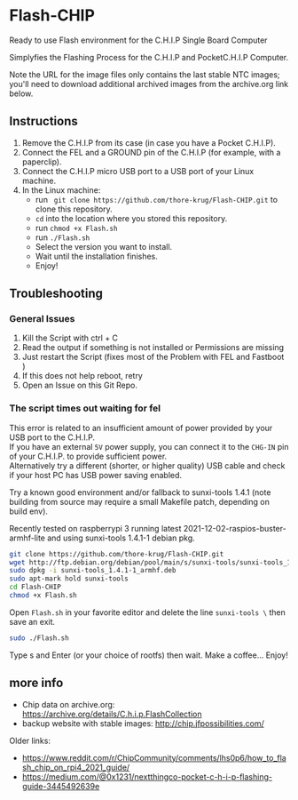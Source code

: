 # Flash-CHIP
Ready to use Flash environment for the C.H.I.P Single Board Computer

Simplyfies the Flashing Process for the C.H.I.P and PocketC.H.I.P Computer. 

Note the URL for the image files only contains the last stable NTC images; you'll need to download additional archived images from the archive.org link below.

## Instructions
1. Remove the C.H.I.P from its case (in case you have a Pocket C.H.I.P).
2. Connect the FEL and a GROUND pin of the C.H.I.P (for example, with a paperclip).
3. Connect the C.H.I.P micro USB port to a USB port of your Linux machine.
4. In the Linux machine:
    - run ` git clone https://github.com/thore-krug/Flash-CHIP.git` to clone this repository.
    - `cd` into the location where you stored this repository.
    - run `chmod +x Flash.sh`
    - run `./Flash.sh`
    - Select the version you want to install.
    - Wait until the installation finishes.
    - Enjoy!

## Troubleshooting 
### General Issues
1. Kill the Script with ctrl + C 
2. Read the output if something is not installed or Permissions are missing 
3. Just restart the Script (fixes most of the Problem with FEL and Fastboot ) 
4. If this does not help reboot, retry
5. Open an Issue on this Git Repo. 

### The script times out waiting for fel
This error is related to an insufficient amount of power provided by your USB port to the C.H.I.P.  
If you have an external `5V` power supply, you can connect it to the `CHG-IN` pin of your C.H.I.P. to provide sufficient power.    
Alternatively try a different (shorter, or higher quality) USB cable and check if your host PC has USB power saving enabled.  

Try a known good environment and/or fallback to sunxi-tools 1.4.1 (note building
from source may require a small Makefile patch, depending on build env).

Recently tested on raspberrypi 3 running latest 2021-12-02-raspios-buster-armhf-lite
and using sunxi-tools 1.4.1-1 debian pkg.

```bash
git clone https://github.com/thore-krug/Flash-CHIP.git
wget http://ftp.debian.org/debian/pool/main/s/sunxi-tools/sunxi-tools_1.4.1-1_armhf.deb
sudo dpkg -i sunxi-tools_1.4.1-1_armhf.deb
sudo apt-mark hold sunxi-tools
cd Flash-CHIP
chmod +x Flash.sh
```

Open `Flash.sh` in your favorite editor and delete the line `sunxi-tools \` then save an exit.

```bash
sudo ./Flash.sh
```
Type s and Enter (or your choice of rootfs) then wait.  Make a coffee...  Enjoy!


## more info

* Chip data on archive.org: https://archive.org/details/C.h.i.p.FlashCollection
* backup website with stable images: http://chip.jfpossibilities.com/

Older links:

* https://www.reddit.com/r/ChipCommunity/comments/lhs0p6/how_to_flash_chip_on_rpi4_2021_guide/
* https://medium.com/@0x1231/nextthingco-pocket-c-h-i-p-flashing-guide-3445492639e
